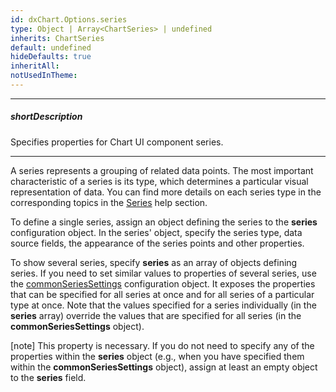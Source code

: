 ```yaml
---
id: dxChart.Options.series
type: Object | Array<ChartSeries> | undefined
inherits: ChartSeries
default: undefined
hideDefaults: true
inheritAll: 
notUsedInTheme: 
---
```

---
##### shortDescription
Specifies properties for Chart UI component series.

---
A series represents a grouping of related data points. The most important characteristic of a series is its type, which determines a particular visual representation of data. You can find more details on each series type in the corresponding topics in the [Series](/concepts/05%20UI%20Components/Chart/10%20Series/00%20Overview.md '/Documentation/Guide/UI_Components/Chart/Series/Overview/') help section.

To define a single series, assign an object defining the series to the **series** configuration object. In the series' object, specify the series type, data source fields, the appearance of the series points and other properties.

To show several series, specify **series** as an array of objects defining series. If you need to set similar values to properties of several series, use the [commonSeriesSettings](/api-reference/10%20UI%20Components/dxChart/1%20Configuration/commonSeriesSettings '/Documentation/ApiReference/UI_Components/dxChart/Configuration/commonSeriesSettings/') configuration object. It exposes the properties that can be specified for all series at once and for all series of a particular type at once. Note that the values specified for a series individually (in the **series** array) override the values that are specified for all series (in the **commonSeriesSettings** object).

[note] This property is necessary. If you do not need to specify any of the properties within the **series** object (e.g., when you have specified them within the **commonSeriesSettings** object), assign at least an empty object to the **series** field.